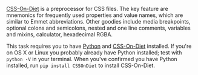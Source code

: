 [CSS-On-Diet](http://cofoh.com/css-on-diet) is a preprocessor for CSS files. The key feature are
mnemonics for frequently used properties and value names, which are similar to Emmet abbreviations.
Other goodies include media breakpoints, optional colons and semicolons, nested and one line
comments, variables and mixins, calculator, hexadecimal RGBA.

This task requires you to have [Python](https://www.python.org/download/)
and [CSS-On-Diet](http://cofoh.com/css-on-diet) installed. If you're on OS X or Linux you probably
already have Python installed; test with `python -V` in your terminal. When you've confirmed you have
Python installed, run `pip install CSSOnDiet` to install CSS-On-Diet.

